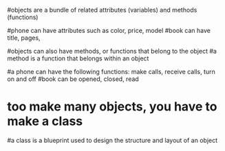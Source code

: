 #objects are a bundle of related attributes (variables) and methods (functions)

#phone can have attributes such as color, price, model
#book can have title, pages, 

#objects can also have methods, or functions that belong to the object
#a method is a function that belongs within an object

#a phone can have the following functions: make calls, receive calls, turn on and off
#book can be opened, closed, read

# too make many objects, you have to make a class
#a class is a blueprint used to design the structure and layout of an object
